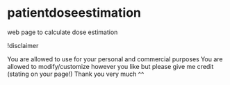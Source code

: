 # patientdoseestimation
web page to calculate dose estimation

!disclaimer 

You are allowed to use for your personal and commercial purposes
You are allowed to modify/customize however you like
but please give me credit (stating on your page!)
Thank you very much ^^
